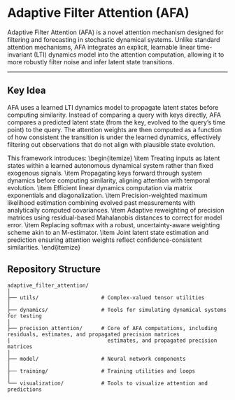 # Adaptive Filter Attention (AFA)

Adaptive Filter Attention (AFA) is a novel attention mechanism designed for filtering and forecasting in stochastic dynamical systems. Unlike standard attention mechanisms,
AFA integrates an explicit, learnable linear time-invariant (LTI) dynamics model into the attention computation, allowing it to more robustly filter noise and infer latent state transitions.

---

## Key Idea

AFA uses a learned LTI dynamics model to propagate latent states before computing similarity. Instead of comparing a query with keys directly, AFA compares a
predicted latent state (from the key, evolved to the query’s time point) to the query. The attention weights are then computed as a function of 
how consistent the transition is under the learned dynamics, effectively filtering out observations that do not align with plausible state evolution.

This framework introduces:
\begin{itemize}
  \item Treating inputs as latent states within a learned autonomous dynamical system rather than fixed exogenous signals.
  \item Propagating keys forward through system dynamics before computing similarity, aligning attention with temporal evolution.
  \item Efficient linear dynamics computation via matrix exponentials and diagonalization.
  \item Precision-weighted maximum likelihood estimation combining evolved past measurements with analytically computed covariances.
  \item Adaptive reweighting of precision matrices using residual-based Mahalanobis distances to correct for model error.
  \item Replacing softmax with a robust, uncertainty-aware weighting scheme akin to an M-estimator.
  \item Joint latent state estimation and prediction ensuring attention weights reflect confidence-consistent similarities.
\end{itemize}

## Repository Structure

```
adaptive_filter_attention/
│
├── utils/                    # Complex-valued tensor utilities
│
├── dynamics/                 # Tools for simulating dynamical systems for testing
│
├── precision_attention/      # Core of AFA computations, including residuals, estimates, and propagated precision matrices
|                               estimates, and propagated precision matrices
│
├── model/                    # Neural network components
│
├── training/                 # Training utilities and loops
│
└── visualization/            # Tools to visualize attention and predictions
```
